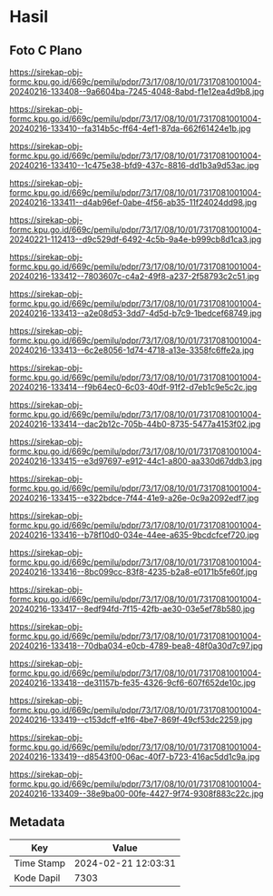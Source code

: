 # Hasil

## Foto C Plano

https://sirekap-obj-formc.kpu.go.id/669c/pemilu/pdpr/73/17/08/10/01/7317081001004-20240216-133408--9a6604ba-7245-4048-8abd-f1e12ea4d9b8.jpg

https://sirekap-obj-formc.kpu.go.id/669c/pemilu/pdpr/73/17/08/10/01/7317081001004-20240216-133410--fa314b5c-ff64-4ef1-87da-662f61424e1b.jpg

https://sirekap-obj-formc.kpu.go.id/669c/pemilu/pdpr/73/17/08/10/01/7317081001004-20240216-133410--1c475e38-bfd9-437c-8816-dd1b3a9d53ac.jpg

https://sirekap-obj-formc.kpu.go.id/669c/pemilu/pdpr/73/17/08/10/01/7317081001004-20240216-133411--d4ab96ef-0abe-4f56-ab35-11f24024dd98.jpg

https://sirekap-obj-formc.kpu.go.id/669c/pemilu/pdpr/73/17/08/10/01/7317081001004-20240221-112413--d9c529df-6492-4c5b-9a4e-b999cb8d1ca3.jpg

https://sirekap-obj-formc.kpu.go.id/669c/pemilu/pdpr/73/17/08/10/01/7317081001004-20240216-133412--7803607c-c4a2-49f8-a237-2f58793c2c51.jpg

https://sirekap-obj-formc.kpu.go.id/669c/pemilu/pdpr/73/17/08/10/01/7317081001004-20240216-133413--a2e08d53-3dd7-4d5d-b7c9-1bedcef68749.jpg

https://sirekap-obj-formc.kpu.go.id/669c/pemilu/pdpr/73/17/08/10/01/7317081001004-20240216-133413--6c2e8056-1d74-4718-a13e-3358fc6ffe2a.jpg

https://sirekap-obj-formc.kpu.go.id/669c/pemilu/pdpr/73/17/08/10/01/7317081001004-20240216-133414--f9b64ec0-6c03-40df-91f2-d7eb1c9e5c2c.jpg

https://sirekap-obj-formc.kpu.go.id/669c/pemilu/pdpr/73/17/08/10/01/7317081001004-20240216-133414--dac2b12c-705b-44b0-8735-5477a4153f02.jpg

https://sirekap-obj-formc.kpu.go.id/669c/pemilu/pdpr/73/17/08/10/01/7317081001004-20240216-133415--e3d97697-e912-44c1-a800-aa330d67ddb3.jpg

https://sirekap-obj-formc.kpu.go.id/669c/pemilu/pdpr/73/17/08/10/01/7317081001004-20240216-133415--e322bdce-7f44-41e9-a26e-0c9a2092edf7.jpg

https://sirekap-obj-formc.kpu.go.id/669c/pemilu/pdpr/73/17/08/10/01/7317081001004-20240216-133416--b78f10d0-034e-44ee-a635-9bcdcfcef720.jpg

https://sirekap-obj-formc.kpu.go.id/669c/pemilu/pdpr/73/17/08/10/01/7317081001004-20240216-133416--8bc099cc-83f8-4235-b2a8-e0171b5fe60f.jpg

https://sirekap-obj-formc.kpu.go.id/669c/pemilu/pdpr/73/17/08/10/01/7317081001004-20240216-133417--8edf94fd-7f15-42fb-ae30-03e5ef78b580.jpg

https://sirekap-obj-formc.kpu.go.id/669c/pemilu/pdpr/73/17/08/10/01/7317081001004-20240216-133418--70dba034-e0cb-4789-bea8-48f0a30d7c97.jpg

https://sirekap-obj-formc.kpu.go.id/669c/pemilu/pdpr/73/17/08/10/01/7317081001004-20240216-133418--de31157b-fe35-4326-9cf6-607f652de10c.jpg

https://sirekap-obj-formc.kpu.go.id/669c/pemilu/pdpr/73/17/08/10/01/7317081001004-20240216-133419--c153dcff-e1f6-4be7-869f-49cf53dc2259.jpg

https://sirekap-obj-formc.kpu.go.id/669c/pemilu/pdpr/73/17/08/10/01/7317081001004-20240216-133419--d8543f00-06ac-40f7-b723-416ac5dd1c9a.jpg

https://sirekap-obj-formc.kpu.go.id/669c/pemilu/pdpr/73/17/08/10/01/7317081001004-20240216-133409--38e9ba00-00fe-4427-9f74-9308f883c22c.jpg


## Metadata

| Key        | Value               |
| ---------- | ------------------- |
| Time Stamp | 2024-02-21 12:03:31 |
| Kode Dapil | 7303                |



